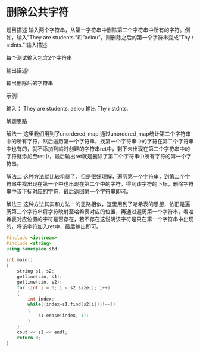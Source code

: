 # 删除公共字符

题目描述
输入两个字符串，从第一字符串中删除第二个字符串中所有的字符。例如，输入”They are students.”和”aeiou”，则删除之后的第一个字符串变成”Thy r stdnts.”
输入描述:

每个测试输入包含2个字符串

输出描述:

输出删除后的字符串

示例1

输入： They are students.   aeiou
输出 Thy r stdnts.

解题思路


解法一
这里我们用到了unordered_map,通过unordered_map统计第二个字符串中的所有字符，然后遍历第一个字符串，找第一个字符串中的字符在第二个字符串中也有的，就不添加到临时创建的字符串ret中，剩下未出现在第二个字符串中的字符就添加至ret中，最后输出ret就是删除了第二个字符串中所有字符的第一个字符串。



解法二
这种方法就比较粗暴了，但是很好理解，遍历第一个字符串，到第二个字符串中找出现在第一个中也出现在第二个中的字符，得到该字符的下标，删除字符串中该下标对应的字符，最后返回第一个字符串即可。


解法三
这种方法其实和方法一的思路相似，这里用到了哈希表的思想，依旧是遍历第二个字符串将字符映射至哈希表对应的位置，再通过遍历第一个字符串，看哈希表对应位置的字符是否存在，若不存在这说明该字符是只在第一个字符串中出现的，将该字符加入ret中，最后输出即可。

```C++
#include <iostream>
#include <string>
using namespace std;
 
int main()
{
    string s1, s2;
    getline(cin, s1);
    getline(cin, s2);
    for (int i = 0; i < s2.size(); i++)
    {
        int index;
        while((index=s1.find(s2[i]))!=-1)
        {
            s1.erase(index, 1);
        }
    }
    cout << s1 << endl;
    return 0;
}
```



